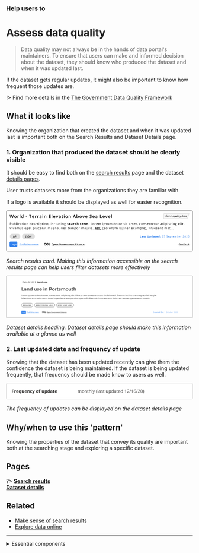 ### Help users to
# Assess data quality 

> Data quality may not always be in the hands of data portal's maintainers. To ensure that users can make and informed decision about the dataset, they should know who produced the dataset and when it was updated last.

 If the dataset gets regular updates, it might also be important to know how frequent those updates are.

!> Find more details in the [The Government Data Quality Framework](https://www.gov.uk/government/publications/the-government-data-quality-framework/the-government-data-quality-framework)

## What it looks like

Knowing the organization that created the dataset and when it was updated last is important both on the Search Results and Dataset Details page.

### 1. Organization that produced the dataset should be clearly visible

It should be easy to find both on the [search results](#) page and the dataset [details pages](main-content/pages/dataset-details).

User trusts datasets more from the organizations they are familiar with.

If a logo is available it should be displayed as well for easier recognition.

<div class="image-container">

![Google results](../../_media/assess-data-quality/details-card.png)

*Search results card. Making this information accessible on the search results page can help users filter datasets more effectively*

![Google results](../../_media/assess-data-quality/detaset-details-heading.png)

*Dataset details heading. Dataset details page should make this information available at a glance as well*

</div>

### 2. Last updated date and frequency of update

 Knowing that the dataset has been updated recently can give them the confidence the dataset is being maintained. If the dataset is being updated frequently, that frequency should be made know to users as well.

<div class="image-container">

![Frequency](../../_media/assess-data-quality/frequency.png)

*The frequency of updates can be displayed on the dataset details page*

</div>

## Why/when to use this 'pattern'

Knowing the properties of the dataset that convey its quality are important both at the searching stage and exploring a specific dataset.

## Pages

?> **[Search results](/main-content/pages/homepage)**
<br>
**[Dataset details](/main-content/pages/dataset-details)**

## Related

* [Make sense of search results](/main-content/steps/make-sense-of-search-results)
* [Explore data online](/main-content/steps/explore-data-online)

---

<!-- Additional information can be presented in dropdown menus -->

<details>
<summary>Essential components</summary>
<br>

Below is a checklist of components/information that are relevant for this task.

These components can be arranged in many ways, but the ones with highest relevance should be the most visible/accessible.

?> 1 - high relevance, 2 - medium relevance, 3 - low relevance

<!-- Table of component start -->

| Component             | Description                                                                                                     |  Relevance |
|-----------------------|-----------------------------------------------------------------------------------------------------------------|:----------:|
| Dataset author                 | Who produced the datasat? Do they have contact details?                                                                                   |     1      |
| Last updated | When was the dataset updated last   |     1      |
| Update frequency               | How often does it get updated |     2      |

</details>

